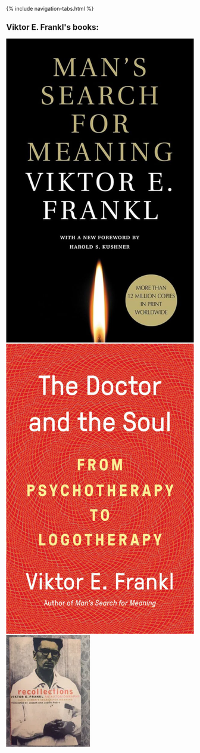 <link rel="stylesheet" type="text/css" href="styles.css">

{% include navigation-tabs.html %} <!-- Include the shared navigation tabs -->

<body>
  <section class="default-text-format">
    <h2>Viktor E. Frankl's books:</h2>
    <p class="horizontal-images">
      <img src="Assets/ViktorFrankl1.jpg" alt="ViktorFrankl1.jpg" />
      <img src="Assets/VIktorFrankl2.jpg" alt="ViktorFrankl2.jpg" />
      <img src="Assets/ViktorFrankl3.webp" alt="ViktorFrankl3.jpg" />
    </p>
  </section>
</body>
